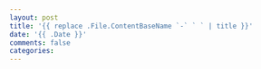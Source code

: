 ```yaml
---
layout: post
title: '{{ replace .File.ContentBaseName `-` ` ` | title }}' 
date: '{{ .Date }}'
comments: false 
categories: 
---
```

